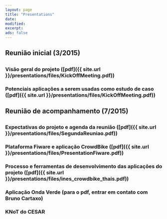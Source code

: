 ```yaml
---
layout: page
title: "Presentations"
date: 
modified:
excerpt:
ads: false
---
```


<h2>Reunião inicial (3/2015)<h2>

<h3>Visão geral do projeto ([pdf]({{ site.url }}/presentations/files/KickOffMeeting.pdf))<h3>
<h3>Potenciais aplicações a serem usadas como estudo de caso ([pdf]({{ site.url }}/presentations/files/KickOffMeeting.pdf))<h3>


<h2>Reunião de acompanhamento (7/2015)<h2>

<h3>Expectativas do projeto e agenda da reunião ([pdf]({{ site.url }}/presentations/files/SegundaReuniao.pdf))<h3>
<h3>Plataforma Fiware e aplicação CrowdBike ([pdf]({{ site.url }}/presentations/files/PresentationFiware.pdf))</h3>
<h3>Processo e ferramentas de desenvolvimento das aplicações do projeto ([pdf]({{ site.url }}/presentations/files/ines_crowdbike_thais.pdf))</h3>
<h3>Aplicação Onda Verde (para o pdf, entrar em contato com Bruno Cartaxo)<h3>
<h3>KNoT do CESAR<h3>